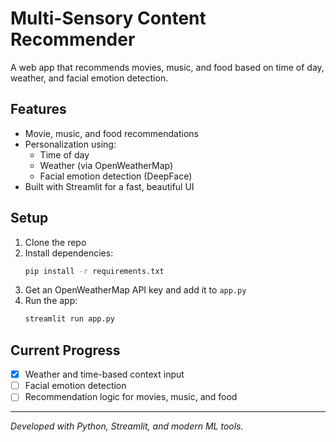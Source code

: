 # Multi-Sensory Content Recommender

A web app that recommends movies, music, and food based on time of day, weather, and facial emotion detection.

## Features
- Movie, music, and food recommendations
- Personalization using:
  - Time of day
  - Weather (via OpenWeatherMap)
  - Facial emotion detection (DeepFace)
- Built with Streamlit for a fast, beautiful UI

## Setup
1. Clone the repo
2. Install dependencies:
   ```bash
   pip install -r requirements.txt
   ```
3. Get an OpenWeatherMap API key and add it to `app.py`
4. Run the app:
   ```bash
   streamlit run app.py
   ```

## Current Progress
- [x] Weather and time-based context input
- [ ] Facial emotion detection
- [ ] Recommendation logic for movies, music, and food

---

*Developed with Python, Streamlit, and modern ML tools.* 